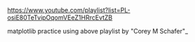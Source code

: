 https://www.youtube.com/playlist?list=PL-osiE80TeTvipOqomVEeZ1HRrcEvtZB

matplotlib practice using above playlist by "Corey M Schafer"_
